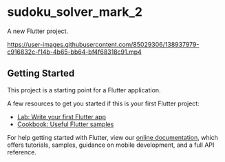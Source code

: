 # sudoku_solver_mark_2

A new Flutter project.

https://user-images.githubusercontent.com/85029306/138937979-c916832c-f14b-4b65-bb64-bf4f68318c91.mp4


## Getting Started

This project is a starting point for a Flutter application.

A few resources to get you started if this is your first Flutter project:

- [Lab: Write your first Flutter app](https://flutter.dev/docs/get-started/codelab)
- [Cookbook: Useful Flutter samples](https://flutter.dev/docs/cookbook)

For help getting started with Flutter, view our
[online documentation](https://flutter.dev/docs), which offers tutorials,
samples, guidance on mobile development, and a full API reference.
